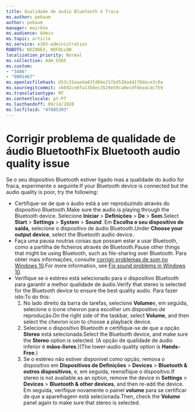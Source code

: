 ```yaml
---
title: Qualidade de áudio Bluetooth é fraca
ms.author: pebaum
author: pebaum
manager: mnirkhe
ms.audience: Admin
ms.topic: article
ms.service: o365-administration
ROBOTS: NOINDEX, NOFOLLOW
localization_priority: Normal
ms.collection: Adm_O365
ms.custom:
- "3486"
- "9001467"
ms.openlocfilehash: d53c31eaeda83fd84e21fbd536ad4178dece3c0a
ms.sourcegitcommit: c6692ce0fa1358ec3529e59ca0ecdfdea4cdc759
ms.translationtype: MT
ms.contentlocale: pt-PT
ms.lasthandoff: 09/14/2020
ms.locfileid: "47685393"
---
```

# <a name="fix-bluetooth-audio-quality-issue"></a><span data-ttu-id="6e8b3-102">Corrigir problema de qualidade de áudio Bluetooth</span><span class="sxs-lookup"><span data-stu-id="6e8b3-102">Fix Bluetooth audio quality issue</span></span>

<span data-ttu-id="6e8b3-103">Se o seu dispositivo Bluetooth estiver ligado mas a qualidade do áudio for fraca, experimente o seguinte:</span><span class="sxs-lookup"><span data-stu-id="6e8b3-103">If your Bluetooth device is connected but the audio quality is poor, try the following:</span></span>

- <span data-ttu-id="6e8b3-104">Certifique-se de que o áudio está a ser reproduzindo através do dispositivo Bluetooth.</span><span class="sxs-lookup"><span data-stu-id="6e8b3-104">Make sure the audio is playing through the Bluetooth device.</span></span> <span data-ttu-id="6e8b3-105">Selecione **Iniciar**  >  **Definições**  >  **De**  >  **Som**.</span><span class="sxs-lookup"><span data-stu-id="6e8b3-105">Select **Start** > **Settings** > **System** > **Sound**.</span></span> <span data-ttu-id="6e8b3-106">Em **Escolha o seu dispositivo de saída,** selecione o dispositivo de áudio Bluetooth.</span><span class="sxs-lookup"><span data-stu-id="6e8b3-106">Under **Choose your output device**, select the Bluetooth audio device.</span></span>
- <span data-ttu-id="6e8b3-107">Faça uma pausa noutras coisas que possam estar a usar Bluetooth, como a partilha de ficheiros através de Bluetooth.</span><span class="sxs-lookup"><span data-stu-id="6e8b3-107">Pause other things that might be using Bluetooth, such as file-sharing over Bluetooth.</span></span> <span data-ttu-id="6e8b3-108">Para obter mais informações, consulte [corrigir problemas de som no Windows 10](https://support.microsoft.com/help/4520288/windows-10-fix-sound-problems).</span><span class="sxs-lookup"><span data-stu-id="6e8b3-108">For more information, see [Fix sound problems in Windows 10](https://support.microsoft.com/help/4520288/windows-10-fix-sound-problems).</span></span>
- <span data-ttu-id="6e8b3-109">Verifique se o estéreo está selecionado para o dispositivo Bluetooth para garantir a melhor qualidade de áudio.</span><span class="sxs-lookup"><span data-stu-id="6e8b3-109">Verify that stereo is selected for the Bluetooth device to ensure the best quality audio.</span></span> <span data-ttu-id="6e8b3-110">Para fazer isto:</span><span class="sxs-lookup"><span data-stu-id="6e8b3-110">To do this:</span></span> 
    1. <span data-ttu-id="6e8b3-111">No lado direito da barra de tarefas, selecione **Volume**e, em seguida, selecione o ícone chevron para escolher um dispositivo de reprodução.</span><span class="sxs-lookup"><span data-stu-id="6e8b3-111">On the right side of the taskbar, select **Volume**, and then select the chevron icon to choose a playback device.</span></span>
    2. <span data-ttu-id="6e8b3-112">Selecione o dispositivo Bluetooth e certifique-se de que a opção **Stereo** está selecionada.</span><span class="sxs-lookup"><span data-stu-id="6e8b3-112">Select the Bluetooth device, and make sure the **Stereo** option is selected.</span></span> <span data-ttu-id="6e8b3-113">(A opção de qualidade de áudio inferior é **mãos-livres**.)</span><span class="sxs-lookup"><span data-stu-id="6e8b3-113">(The lower-audio quality option is **Hands-Free**.)</span></span>
    3. <span data-ttu-id="6e8b3-114">Se o estéreo não estiver disponível como opção, remova o dispositivo em **Dispositivos de Definições**  >  **Devices**  >  **Bluetooth & outros dispositivos**, e, em seguida, reensifique o dispositivo.</span><span class="sxs-lookup"><span data-stu-id="6e8b3-114">If stereo is not available as an option, remove the device in **Settings** > **Devices** > **Bluetooth & other devices**, and then re-add the device.</span></span> <span data-ttu-id="6e8b3-115">Em seguida, verifique novamente o painel **volume** para se certificar de que a aparelhagem está selecionada.</span><span class="sxs-lookup"><span data-stu-id="6e8b3-115">Then, check the **Volume** panel again to make sure that stereo is selected.</span></span>

